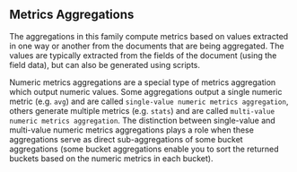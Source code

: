 ## Metrics Aggregations

The aggregations in this family compute metrics based on values extracted in one way or another from the documents that are being aggregated. The values are typically extracted from the fields of the document (using the field data), but can also be generated using scripts.

Numeric metrics aggregations are a special type of metrics aggregation which output numeric values. Some aggregations output a single numeric metric (e.g. `avg`) and are called `single-value numeric metrics aggregation`, others generate multiple metrics (e.g. `stats`) and are called `multi-value numeric metrics aggregation`. The distinction between single-value and multi-value numeric metrics aggregations plays a role when these aggregations serve as direct sub-aggregations of some bucket aggregations (some bucket aggregations enable you to sort the returned buckets based on the numeric metrics in each bucket).

